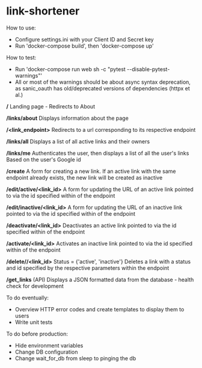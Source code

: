 # link-shortener

How to use:

- Configure settings.ini with your Client ID and Secret key
- Run 'docker-compose build', then 'docker-compose up'

How to test:

- Run 'docker-compose run web sh -c "pytest --disable-pytest-warnings"'
- All or most of the warnings should be about async syntax deprecation,
as sanic_oauth has old/deprecated versions of dependencies (httpx et al.)

**/**
Landing page - Redirects to About

**/links/about**
Displays information about the page

**/<link_endpoint>**
Redirects to a url corresponding to its respective endpoint

**/links/all**
Displays a list of all active links and their owners

**/links/me**
Authenticates the user, then displays a list of all the user's links
Based on the user's Google id

**/create**
A form for creating a new link. If an active link with the same endpoint
already exists, the new link will be created as inactive

**/edit/active/<link_id>**
A form for updating the URL of an active link pointed to via the id
specified within of the endpoint

**/edit/inactive/<link_id>**
A form for updating the URL of an inactive link pointed to via the id
specified within of the endpoint

**/deactivate/<link_id>**
Deactivates an active link pointed to via the id specified
within of the endpoint

**/activate/<link_id>**
Activates an inactive link pointed to via the id specified
within of the endpoint

**/delete/<status>/<link_id>** Status = {'active', 'inactive'}
Deletes a link with a status and id specified by the respective parameters
within the endpoint

**/get_links** (API)
Displays a JSON formatted data from the database - health check for development


To do eventually:

- Overview HTTP error codes and create templates to display them to users
- Write unit tests

To do before production:

- Hide environment variables
- Change DB configuration
- Change wait_for_db from sleep to pinging the db
